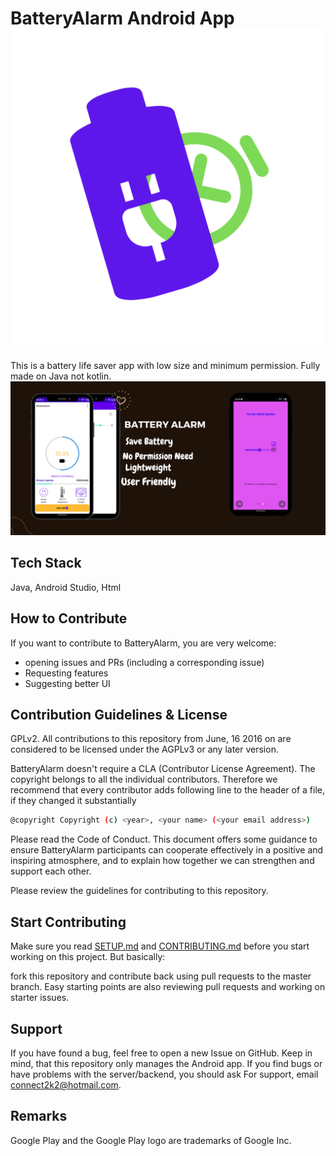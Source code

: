 
# BatteryAlarm Android App![Logo](https://github.com/Kunal-Kayal/BatteryAlarm/blob/master/ScreenShots/app%20%20logo%20png.png?raw=false)
This is a battery life saver app with low size and minimum permission.
Fully made on Java not kotlin.
![App Screenshot](https://github.com/Kunal-Kayal/BatteryAlarm/blob/master/ScreenShots/features%20poster.png?raw=false)

  
## Tech Stack
Java,
Android Studio,
Html

  
## How to Contribute

If you want to contribute to BatteryAlarm, you are very welcome:

* opening issues and PRs (including a corresponding issue)
* Requesting features 
* Suggesting better UI

## Contribution Guidelines & License

GPLv2. All contributions to this repository from June, 16 
2016 on are considered to be licensed under the AGPLv3 or any later version.

BatteryAlarm doesn't require a CLA (Contributor License Agreement). 
The copyright belongs to all the individual contributors. 
Therefore we recommend that every contributor adds following 
line to the header of a file, if they changed it substantially

```bash
@copyright Copyright (c) <year>, <your name> (<your email address>)
```

Please read the Code of Conduct. 
This document offers some guidance to ensure
BatteryAlarm participants can cooperate effectively in a positive 
and inspiring atmosphere, and to explain how together we can 
strengthen and support each other.

Please review the guidelines for contributing to this repository.
## Start Contributing

Make sure you read [SETUP.md](https://github.com/Kunal-Kayal/BatteryAlarm/blob/master/SETUP.md) and [CONTRIBUTING.md](https://github.com/Kunal-Kayal/BatteryAlarm/blob/master/CONTRIBUTING.md) 
before you start working on this project. 
But basically: 

fork this repository and contribute back 
using pull requests to the master branch. 
Easy starting points are also reviewing pull requests and 
working on starter issues.

  
## Support

If you have found a bug, feel free to open a new Issue 
on GitHub. Keep in mind, that this repository only manages
the Android app. If you find bugs or have problems with
the server/backend, you should ask
For support, email connect2k2@hotmail.com.

## Remarks
Google Play and the Google Play logo are 
trademarks of Google Inc.

  


    
